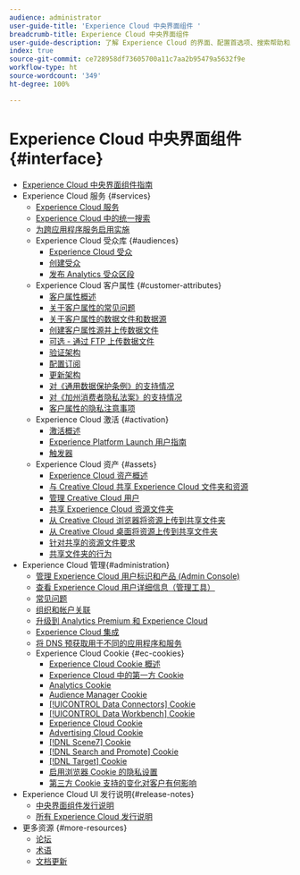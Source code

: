 ```yaml
---
audience: administrator
user-guide-title: 'Experience Cloud 中央界面组件 '
breadcrumb-title: Experience Cloud 中央界面组件
user-guide-description: 了解 Experience Cloud 的界面、配置首选项、搜索帮助和业务对象。获取有关产品管理、客户属性、受众库、Cookie 和 Experience Cloud Assets 的帮助。
index: true
source-git-commit: ce728958df73605700a11c7aa2b95479a5632f9e
workflow-type: ht
source-wordcount: '349'
ht-degree: 100%

---
```



# Experience Cloud 中央界面组件 {#interface}

+ [Experience Cloud 中央界面组件指南](experience-cloud.md)
+ Experience Cloud 服务 {#services}
   + [Experience Cloud 服务](core-services-landing.md)
   + [Experience Cloud 中的统一搜索](search-experience-cloud.md)
   + [为跨应用程序服务启用实施](core-services.md)
   + Experience Cloud 受众库 {#audiences}
      + [Experience Cloud 受众](audience-library.md)
      + [创建受众](t-audience-create.md)
      + [发布 Analytics 受众区段](t-publish-audience-segment.md)
   + Experience Cloud 客户属性 {#customer-attributes}
      + [客户属性概述](attributes.md)
      + [关于客户属性的常见问题](faq-crs.md)
      + [关于客户属性的数据文件和数据源](crs-data-file.md)
      + [创建客户属性源并上传数据文件](t-crs-usecase.md)
      + [可选 - 通过 FTP 上传数据文件](t-upload-attributes-ftp.md)
      + [验证架构](validate-schema.md)
      + [配置订阅](subscription.md)
      + [更新架构](t-update-schema.md)
      + [对《通用数据保护条例》的支持情况](gdpr.md)
      + [对《加州消费者隐私法案》的支持情况](ccpa.md)
      + [客户属性的隐私注意事项](privacy-mac.md)
   + Experience Cloud 激活 {#activation}
      + [激活概述](activation.md)
      + [Experience Platform Launch 用户指南](https://experienceleague.adobe.com/docs/experience-platform/tags/home.html?lang=zh-Hans)
      + [触发器](triggers.md)
   + Experience Cloud 资产 {#assets}
      + [Experience Cloud 资产概述](experience-cloud-assets.md)
      + [与 Creative Cloud 共享 Experience Cloud 文件夹和资源](creative-cloud.md)
      + [管理 Creative Cloud 用户](t-admin-add-cc-user.md)
      + [共享 Experience Cloud 资源文件夹](t-share-creative-cloud.md)
      + [从 Creative Cloud 浏览器将资源上传到共享文件夹](t-upload-asset-cc.md)
      + [从 Creative Cloud 桌面将资源上传到共享文件夹](t-cc-asset-upload-thor.md)
      + [针对共享的资源文件要求](assets-file-reqs.md)
      + [共享文件夹的行为](asset-behavior.md)
+ Experience Cloud 管理{#administration}
   + [管理 Experience Cloud 用户标识和产品 (Admin Console)](admin-getting-started.md)
   + [查看 Experience Cloud 用户详细信息（管理工具）](admin-tool-experience-cloud.md)
   + [常见问题](faq.md)
   + [组织和帐户关联](organizations.md)
   + [升级到 Analytics Premium 和 Experience Cloud](upgrade-to-analytics-premium.md)
   + [Experience Cloud 集成](marketing-cloud-integrations.md)
   + [将 DNS 预获取用于不同的应用程序和服务](dns-prefetch.md)
   + Experience Cloud Cookie {#ec-cookies}
      + [Experience Cloud Cookie 概述](cookies-privacy.md)
      + [Experience Cloud 中的第一方 Cookie](cookies-first-party.md)
      + [Analytics Cookie](cookies-analytics.md)
      + [Audience Manager Cookie](cookies-am.md)
      + [[!UICONTROL Data Connectors] Cookie](cookies-dc.md)
      + [[!UICONTROL Data Workbench] Cookie](cookies-insight.md)
      + [Experience Cloud Cookie](cookies-mc.md)
      + [Advertising Cloud Cookie](cookies-advertising-cloud.md)
      + [[!DNL Scene7] Cookie](cookies-s7.md)
      + [[!DNL Search and Promote] Cookie](cookies-snp.md)
      + [[!DNL Target] Cookie](cookies-target.md)
      + [启用浏览器 Cookie 的隐私设置](browser-cookie-settings.md)
      + [第三方 Cookie 支持的变化对客户有何影响](cookies-thirdparty.md)
+ Experience Cloud UI 发行说明{#release-notes}
   + [中央界面组件发行说明](release-notes.md)
   + [所有 Experience Cloud 发行说明](https://experienceleague.adobe.com/docs/release-notes/experience-cloud/current.html?lang=zh-Hans)
+ 更多资源 {#more-resources}
   + [论坛](https://experienceleaguecommunities.adobe.com/)
   + [术语](terms.md)
   + [文档更新](doc-updates.md)

